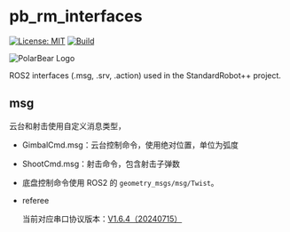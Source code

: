 # pb_rm_interfaces

[![License: MIT](https://img.shields.io/badge/License-MIT-blue.svg)](https://opensource.org/licenses/MIT)
[![Build](https://github.com/SMBU-PolarBear-Robotics-Team/pb_rm_interfaces/actions/workflows/ci.yml/badge.svg)](https://github.com/SMBU-PolarBear-Robotics-Team/pb_rm_interfaces/actions/workflows/ci.yml)

![PolarBear Logo](https://raw.githubusercontent.com/SMBU-PolarBear-Robotics-Team/.github/main/.docs/image/polarbear_logo_text.png)

ROS2 interfaces (.msg, .srv, .action) used in the StandardRobot++ project.

## msg

云台和射击使用自定义消息类型，

* GimbalCmd.msg：云台控制命令，使用绝对位置，单位为弧度
* ShootCmd.msg：射击命令，包含射击子弹数
* 底盘控制命令使用 ROS2 的 `geometry_msgs/msg/Twist`。
* referee

    当前对应串口协议版本：[V1.6.4（20240715）](https://terra-1-g.djicdn.com/b2a076471c6c4b72b574a977334d3e05/RM2024/RoboMaster%20%E8%A3%81%E5%88%A4%E7%B3%BB%E7%BB%9F%E4%B8%B2%E5%8F%A3%E5%8D%8F%E8%AE%AE%E9%99%84%E5%BD%95%20V1.6.4%EF%BC%8820240715%EF%BC%89.pdf)
